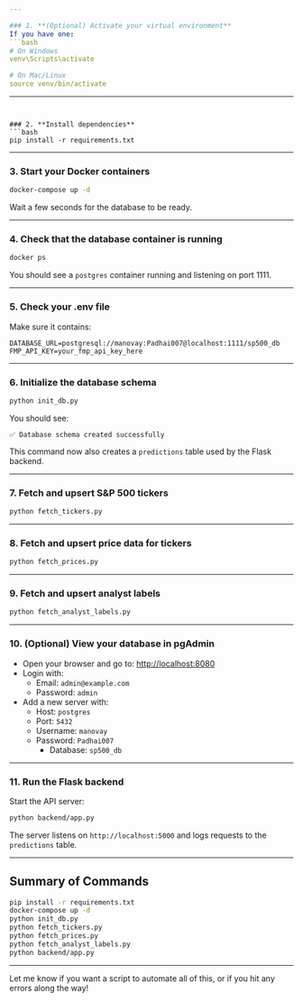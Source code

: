 ```yaml
---

### 1. **(Optional) Activate your virtual environment**
If you have one:
```bash
# On Windows
venv\Scripts\activate

# On Mac/Linux
source venv/bin/activate
```

---
```


### 2. **Install dependencies**
```bash
pip install -r requirements.txt
```

---

### 3. **Start your Docker containers**
```bash
docker-compose up -d
```
Wait a few seconds for the database to be ready.

---

### 4. **Check that the database container is running**
```bash
docker ps
```
You should see a `postgres` container running and listening on port 1111.

---

### 5. **Check your .env file**
Make sure it contains:
```
DATABASE_URL=postgresql://manovay:Padhai007@localhost:1111/sp500_db
FMP_API_KEY=your_fmp_api_key_here
```

---

### 6. **Initialize the database schema**
```bash
python init_db.py
```
You should see:
```
✅ Database schema created successfully
```
This command now also creates a `predictions` table used by the Flask backend.

---

### 7. **Fetch and upsert S&P 500 tickers**
```bash
python fetch_tickers.py
```

---

### 8. **Fetch and upsert price data for tickers**
```bash
python fetch_prices.py
```

---

### 9. **Fetch and upsert analyst labels**
```bash
python fetch_analyst_labels.py
```

---

### 10. **(Optional) View your database in pgAdmin**
- Open your browser and go to: [http://localhost:8080](http://localhost:8080)
- Login with:
  - Email: `admin@example.com`
  - Password: `admin`
- Add a new server with:
  - Host: `postgres`
  - Port: `5432`
  - Username: `manovay`
  - Password: `Padhai007`
    - Database: `sp500_db`

---

### 11. **Run the Flask backend**
Start the API server:
```bash
python backend/app.py
```
The server listens on `http://localhost:5000` and logs requests to the `predictions` table.

---

## **Summary of Commands**
```bash
pip install -r requirements.txt
docker-compose up -d
python init_db.py
python fetch_tickers.py
python fetch_prices.py
python fetch_analyst_labels.py
python backend/app.py
```

---

Let me know if you want a script to automate all of this, or if you hit any errors along the way!